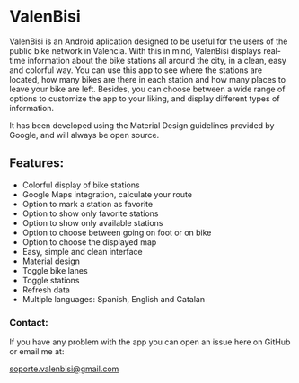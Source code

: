 # ValenBisi

ValenBisi is an Android aplication designed to be useful for the users of the public bike network in Valencia. With this in mind, ValenBisi displays real-time information about the bike stations all around the city, in a clean, easy and colorful way. You can use this app to see where the stations are located, how many bikes are there in each station and how many places to leave your bike are left. Besides, you can choose between a wide range of options to customize the app to your liking, and display different types of information.

It has been developed using the Material Design guidelines provided by Google, and will always be open source.

## Features:

* Colorful display of bike stations
* Google Maps integration, calculate your route
* Option to mark a station as favorite
* Option to show only favorite stations
* Option to show only available stations
* Option to choose between going on foot or on bike
* Option to choose the displayed map
* Easy, simple and clean interface
* Material design
* Toggle bike lanes
* Toggle stations
* Refresh data
* Multiple languages: Spanish, English and Catalan

### Contact:

If you have any problem with the app you can open an issue here on GitHub or email me at:

soporte.valenbisi@gmail.com
